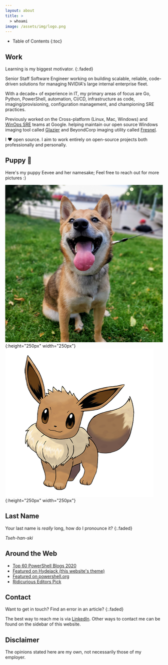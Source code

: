 ```yaml
---
layout: about
title: >
  > whoami
image: /assets/img/logo.png
---
```


- Table of Contents
  {:toc}

## Work

Learning is my biggest motivator.
{:.faded}

Senior Staff Software Engineer working on building scalable, reliable,
code-driven solutions for managing NVIDIA's large internal enterprise fleet.

With a decade+ of experience in IT, my primary areas of focus are
Go, Python, PowerShell, automation, CI/CD, infrastructure as code,
imaging/provisioning, configuration management, and championing SRE practices.

Previously worked on the Cross-platform (Linux, Mac, Windows) and [WinOps SRE](https://github.com/google/winops) teams at Google.
helping maintain our open source Windows imaging tool called
[Glazier](https://github.com/google/glazier) and BeyondCorp imaging utility
called [Fresnel](https://github.com/google/fresnel).

I ❤️ open source. I aim to work entirely on open-source projects both
professionally and personally.

## Puppy 🐶

Here's my puppy Eevee and her namesake; Feel free to reach out for more pictures
:)

![Eevee](assets/img/common/eevee.jpg){:height="250px" width="250px"}
![EeveePokemon](assets/img/common/eeveepokemon.png){:height="250px" width="250px"}

## Last Name

Your last name is _really_ long, how do I pronounce it?
{:.faded}

_Tseh-han-ski_

## Around the Web

- [Top 60 PowerShell Blogs 2020](https://blog.feedspot.com/powershell_blogs/)
- [Featured on Hydejack (this website's theme)](https://hydejack.com/showcase/tseknet)
- [Featured on powershell.org](https://powershell.org/2020/09/icymi-powershell-week-of-04-september-2020/)
- [Ridicurious Editors Pick](https://ridicurious.com/2020/08/28/weekly-newsletter-powershell-digest-006/)

## Contact

Want to get in touch? Find an error in an article?
{:.faded}

The best way to reach me is via [LinkedIn](https://www.linkedin.com/in/tseknet).
Other ways to contact me can be found on the sidebar of this website.

## Disclaimer

The opinions stated here are my own, not necessarily those of my employer.
